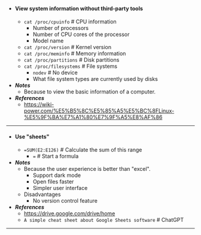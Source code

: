 - #### View system information without third-party tools
    - `cat /proc/cpuinfo` # CPU information
        - Number of processors
        - Number of CPU cores of the processor
        - Model name
    - `cat /proc/version` # Kernel version
    - `cat /proc/meminfo` # Memory information
    - `cat /proc/partitions` # Disk partitions
    - `cat /proc/filesystems` # File systems
        - `nodev` # No device
        - What file system types are currently used by disks
- ***Notes***
    - Because to view the basic information of a computer.
- ***References***
    - https://wiki-power.com/%E5%B5%8C%E5%85%A5%E5%BC%8FLinux-%E5%9F%BA%E7%A1%80%E7%9F%A5%E8%AF%86
- ---
- #### Use "sheets"
    - `=SUM(E2:E126)` # Calculate the sum of this range
        - `=` # Start a formula
- ***Notes***
    - Because the user experience is better than "excel".
        - Support dark mode
        - Open files faster
        - Simpler user interface
    - Disadvantages
        - No version control feature
- ***References***
    - https://drive.google.com/drive/home
    - `A simple cheat sheet about Google Sheets software` # ChatGPT
- ---
